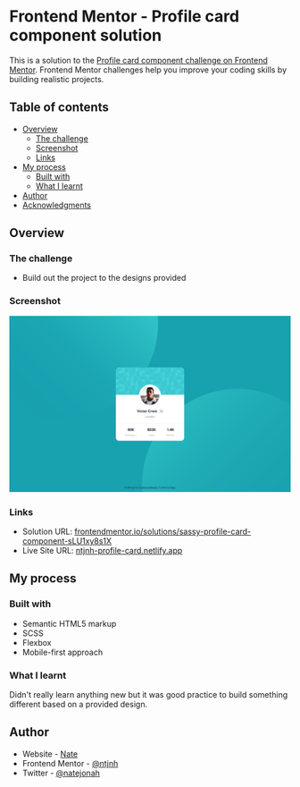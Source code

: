 # Frontend Mentor - Profile card component solution

This is a solution to the [Profile card component challenge on Frontend Mentor](https://www.frontendmentor.io/challenges/profile-card-component-cfArpWshJ). Frontend Mentor challenges help you improve your coding skills by building realistic projects. 

## Table of contents

- [Overview](#overview)
  - [The challenge](#the-challenge)
  - [Screenshot](#screenshot)
  - [Links](#links)
- [My process](#my-process)
  - [Built with](#built-with)
  - [What I learnt](#what-i-learnt)
- [Author](#author)
- [Acknowledgments](#acknowledgments)

## Overview

### The challenge

- Build out the project to the designs provided

### Screenshot

![Solution screenshot](./screenshot.png)

### Links

- Solution URL: [frontendmentor.io/solutions/sassy-profile-card-component-sLU1xy8s1X](https://www.frontendmentor.io/solutions/sassy-profile-card-component-sLU1xy8s1X)
- Live Site URL: [ntjnh-profile-card.netlify.app](https://ntjnh-profile-card.netlify.app/)

## My process

### Built with

- Semantic HTML5 markup
- SCSS
- Flexbox
- Mobile-first approach

### What I learnt

Didn't really learn anything new but it was good practice to build something different based on a provided design.

## Author

- Website - [Nate](https://natejonah.com/)
- Frontend Mentor - [@ntjnh](https://www.frontendmentor.io/profile/ntjnh)
- Twitter - [@natejonah](https://www.twitter.com/natejonah)
